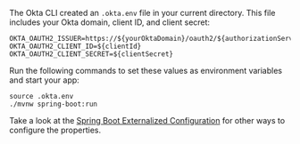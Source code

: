 The Okta CLI created an `.okta.env` file in your current directory. This file includes your Okta domain, client ID, and client secret:

```properties
OKTA_OAUTH2_ISSUER=https://${yourOktaDomain}/oauth2/${authorizationServerId}
OKTA_OAUTH2_CLIENT_ID=${clientId}
OKTA_OAUTH2_CLIENT_SECRET=${clientSecret}
```

Run the following commands to set these values as environment variables and start your app:

```shell
source .okta.env
./mvnw spring-boot:run
```

<!-- todo: add Windows instructions -->

<!--
If you're using the [default Custom Authorization Server](/docs/concepts/auth-servers/#default-custom-authorization-server), replace `${authorizationServerId}` with `default`. If you're using another [Custom Authorization Server](/docs/concepts/auth-servers/#custom-authorization-server), set `${authorizationServerId}` to the custom Authorization Server ID.
-->

Take a look at the [Spring Boot Externalized Configuration](https://docs.spring.io/spring-boot/docs/current/reference/html/features.html#features.external-config) for other ways to configure the properties.
